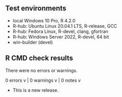 ## Test environments

* local Windows 10 Pro, R 4.2.0
* R-hub: Ubuntu Linux 20.04.1 LTS, R-release, GCC
* R-hub: Fedora Linux, R-devel, clang, gfortran
* R-hub: Windows Server 2022, R-devel, 64 bit
* win-builder (devel)

## R CMD check results

There were no errors or warnings.

0 errors v | 0 warnings v | 0 notes v

* This is a new release.
